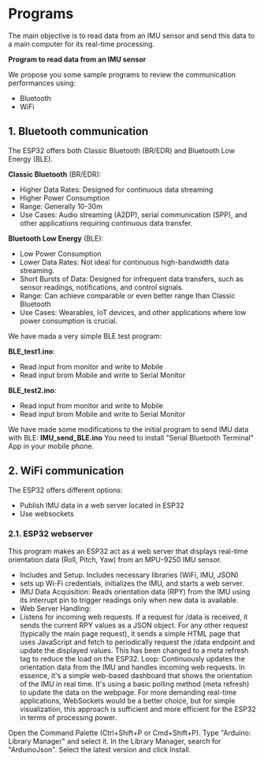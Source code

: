 # **Programs**

The main objective is to read data from an IMU sensor and send this data to a main computer for its real-time processing.

**Program to read data from an IMU sensor**



We propose you some sample programs to review the communication performances using:
- Bluetooth 
- WiFi



## **1. Bluetooth communication**

The ESP32 offers both Classic Bluetooth (BR/EDR) and Bluetooth Low Energy (BLE).

**Classic Bluetooth** (BR/EDR):

- Higher Data Rates: Designed for continuous data streaming
- Higher Power Consumption
- Range: Generally 10-30m
- Use Cases: Audio streaming (A2DP), serial communication (SPP), and other applications requiring continuous data transfer.

**Bluetooth Low Energy** (BLE):

- Low Power Consumption
- Lower Data Rates: Not ideal for continuous high-bandwidth data streaming.
- Short Bursts of Data: Designed for infrequent data transfers, such as sensor readings, notifications, and control signals.
- Range: Can achieve comparable or even better range than Classic Bluetooth 
- Use Cases: Wearables, IoT devices, and other applications where low power consumption is crucial.

We have mada a very simple BLE test program: 

**BLE_test1.ino**:
- Read input from monitor and write to Mobile
- Read input brom Mobile and write to Serial Monitor

**BLE_test2.ino**:
- Read input from monitor and write to Mobile
- Read input brom Mobile and write to Serial Monitor

We have made some modifications to the initial program to send IMU data with BLE: **IMU_send_BLE.ino**
You need to install "Serial Bluetooth Terminal" App in your mobile phone.

## **2. WiFi communication**

The ESP32 offers different options:
- Publish IMU data in a web server located in ESP32
- Use websockets

### **2.1. ESP32 webserver**

This program makes an ESP32 act as a web server that displays real-time orientation data (Roll, Pitch, Yaw) from an MPU-9250 IMU sensor.

- Includes and Setup: Includes necessary libraries (WiFi, IMU, JSON)
- sets up Wi-Fi credentials, initializes the IMU, and starts a web server.
- IMU Data Acquisition: Reads orientation data (RPY) from the IMU using its interrupt pin to trigger readings only when new data is available.
- Web Server Handling:
- Listens for incoming web requests.
If a request for /data is received, it sends the current RPY values as a JSON object.
For any other request (typically the main page request), it sends a simple HTML page that uses JavaScript and fetch to periodically request the /data endpoint and update the displayed values. This has been changed to a meta refresh tag to reduce the load on the ESP32.
Loop: Continuously updates the orientation data from the IMU and handles incoming web requests.
In essence, it's a simple web-based dashboard that shows the orientation of the IMU in real time. It's using a basic polling method (meta refresh) to update the data on the webpage. For more demanding real-time applications, WebSockets would be a better choice, but for simple visualization, this approach is sufficient and more efficient for the ESP32 in terms of processing power.

Open the Command Palette (Ctrl+Shift+P or Cmd+Shift+P).
Type "Arduino: Library Manager" and select it.
In the Library Manager, search for "ArduinoJson".
Select the latest version and click Install.


